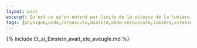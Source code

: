 ```yaml
---
layout: post
excerpt: Qu'est-ce qu'on entend par limite de la vitesse de la lumiére.
tags: [physique,onde,corpuscule,dualité,onde-corpuscule,lumière,vitesse,Einstein] 
---
```

{% include Et_si_Einstein_avait_ete_aveugle.md %}
